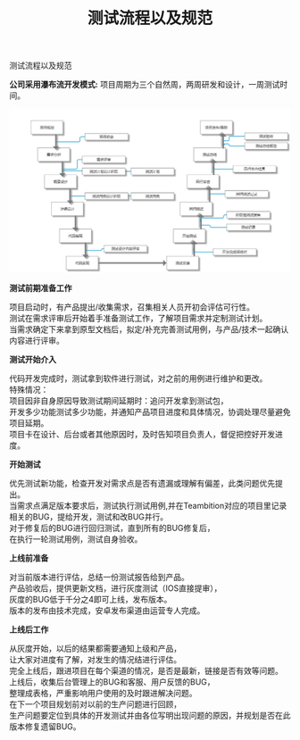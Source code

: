 ﻿---
layout: post
title: 测试流程以及规范
category: 测试
tags: 
keywords: 
description: 
---

测试流程以及规范  

**公司采用瀑布流开发模式:**
项目周期为三个自然周，两周研发和设计，一周测试时间。

  
![](/public/img/text_01.png)


**测试前期准备工作**

  项目启动时，有产品提出/收集需求，召集相关人员开初会评估可行性。       
  测试在需求评审后开始着手准备测试工作，了解项目需求并定制测试计划。    
  当需求确定下来拿到原型文档后，拟定/补充完善测试用例，与产品/技术一起确认内容进行评审。    


**测试开始介入**

  代码开发完成时，测试拿到软件进行测试，对之前的用例进行维护和更改。   
  特殊情况：   
  项目因非自身原因导致测试期间延期时：追问开发拿到测试包，   
  开发多少功能测试多少功能，并通知产品项目进度和具体情况，协调处理尽量避免项目延期。   
  项目卡在设计、后台或者其他原因时，及时告知项目负责人，督促把控好开发进度。   


**开始测试**

  优先测试新功能，检查开发对需求点是否有遗漏或理解有偏差，此类问题优先提出。   
  当需求点满足版本要求后，测试执行测试用例,并在Teambition对应的项目里记录相关的BUG，提给开发，测试和改BUG并行。  
  对于修复后的BUG进行回归测试，直到所有的BUG修复后，  
  在执行一轮测试用例，测试自身验收。  

**上线前准备**

  对当前版本进行评估，总结一份测试报告给到产品。  
  产品验收后，提供更新文档，进行灰度测试（IOS直接提审），  
  灰度的BUG低于千分之4即可上线，发布版本。  
  版本的发布由技术完成，安卓发布渠道由运营专人完成。  

**上线后工作**

  从灰度开始，以后的结果都需要通知上级和产品，  
  让大家对进度有了解，对发生的情况结进行评估。  
  完全上线后，跟进项目在每个渠道的情况，是否是最新，链接是否有效等问题。  
  上线后，收集后台管理上的BUG和客服、用户反馈的BUG，  
  整理成表格，严重影响用户使用的及时跟进解决问题。  
  在下一个项目规划前对以前的生产问题进行回顾，  
  生产问题要定位到具体的开发测试并由各位写明出现问题的原因，并规划是否在此版本修复遗留BUG。  




